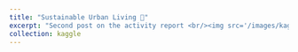 ```yaml
---
title: "Sustainable Urban Living 🏡"
excerpt: "Second post on the activity report <br/><img src='/images/kaggle.png' width='100' height='50'>"
collection: kaggle
---
```

